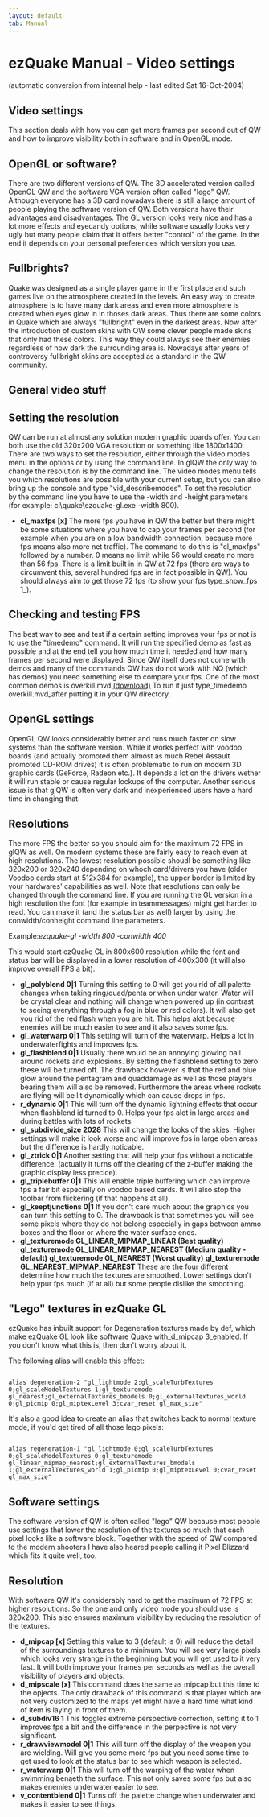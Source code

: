 ```yaml
---
layout: default
tab: Manual
---
```


# ezQuake Manual - Video settings
(automatic conversion from internal help - last edited Sat 16-Oct-2004)

## Video settings


This section deals with how you can get more frames per second out of QW and how to improve visibility both in software and in OpenGL mode.

## OpenGL or software?

There are two different versions of QW. The 3D accelerated version called OpenGL QW and the software VGA version often called "lego" QW. Although everyone has a 3D card nowadays there is still a large amount of people playing the software version of QW. Both versions have their advantages and disadvantages. The GL version looks very nice and has a lot more effects and eyecandy options, while software usually looks very ugly but many people claim that it offers better "control" of the game. In the end it depends on your personal preferences which version you use.
## Fullbrights?

Quake was designed as a single player game in the first place and such games live on the atmosphere created in the levels. An easy way to create atmosphere is to have many dark areas and even more atmosphere is created when eyes glow in in thoses dark areas. Thus there are some colors in Quake which are always "fullbright" even in the darkest areas. Now after the introduction of custom skins with QW some clever people made skins that only had these colors. This way they could always see their enemies regardless of how dark the surrounding area is. Nowadays after years of controversy fullbright skins are accepted as a standard in the QW community.
## General video stuff

## Setting the resolution

QW can be run at almost any solution modern graphic boards offer. You can both use the old 320x200 VGA resolution or something like 1800x1400. There are two ways to set the resolution, either through the video modes menu in the options or by using the command line. In glQW the only way to change the resolution is by the command line. The video modes menu tells you which resolutions are possible with your current setup, but you can also bring up the console and type "vid_describemodes". To set the resolution by the command line you have to use the -width and -height parameters (for example: c:\quake\ezquake-gl.exe -width 800).

- **cl_maxfps [x]** The more fps you have in QW the better but there might be some situations where you have to cap your frames per second (for example when you are on a low bandwidth connection, because more fps means also more net traffic). The command to do this is "cl_maxfps" followed by a number. 0 means no limit while 56 would create no more than 56 fps. There is a limit built in in QW at 72 fps (there are ways to circumvent this, several hundred fps are in fact possible in QW). You should always aim to get those 72 fps (to show your fps type_show_fps 1_).

## Checking and testing FPS

The best way to see and test if a certain setting improves your fps or not is to use the "timedemo" command. It will run the specified demo as fast as possible and at the end tell you how much time it needed and how many frames per second were displayed. Since QW itself does not come with demos and many of the commands QW has do not work with NQ (which has demos) you need something else to compare your fps. One of the most common demos is overkill.mvd [(download)](demos/overkill.mvd) To run it just type_timedemo overkill.mvd_after putting it in your QW directory.
## OpenGL settings

OpenGL QW looks considerably better and runs much faster on slow systems than the software version. While it works perfect with voodoo boards (and actually promoted them almost as much Rebel Assault promoted CD-ROM drives) it is often problematic to run on modern 3D graphic cards (GeForce, Radeon etc.). It depends a lot on the drivers wether it will run stable or cause regular lockups of the computer. Another serious issue is that glQW is often very dark and inexperienced users have a hard time in changing that.
## Resolutions

The more FPS the better so you should aim for the maximum 72 FPS in glQW as well. On modern systems these are fairly easy to reach even at high resolutions. The lowest resolution possible shoudl be something like 320x200 or 320x240 depending on whoch card/drivers you have (older Voodoo cards start at 512x384 for example), the upper border is limited by your hardwares' capabilities as well. Note that resolutions can only be changed through the command line. If you are running the GL version in a high resolution the font (for example in teammessages) might get harder to read. You can make it (and the status bar as well) larger by using the conwidth/conheight command line parameters.

Example:_ezquake-gl -width 800 -conwidth 400_

This would start ezQuake GL in 800x600 resolution while the font and status bar will be displayed in a lower resolution of 400x300 (it will also improve overall FPS a bit).

- **gl_polyblend 0|1** Turning this setting to 0 will get you rid of all palette changes when taking ring/quad/penta or when under water. Water will be crystal clear and nothing will change when powered up (in contrast to seeing everything through a fog in blue or red colors). It will also get you rid of the red flash when you are hit. This helps alot because enemies will be much easier to see and it also saves some fps.
- **gl_waterwarp 0|1** This setting will turn of the waterwarp. Helps a lot in underwaterfights and improves fps.
- **gl_flashblend 0|1** Usually there would be an annoying glowing ball around rockets and explosions. By setting the flashblend setting to zero these will be turned off. The drawback however is that the red and blue glow around the pentagram and quaddamage as well as those players bearing them will also be removed. Furthermore the areas where rockets are flying will be lit dynamically which can cause drops in fps.
- **r_dynamic 0|1** This will turn off the dynamic lightning effects that occur when flashblend id turned to 0. Helps your fps alot in large areas and during battles with lots of rockets.
- **gl_subdivide_size 2028** This will change the looks of the skies. Higher settings will make it look worse and will improve fps in large oben areas but the difference is hardly noticable.
- **gl_ztrick 0|1** Another setting that will help your fps without a noticable difference. (actually it turns off the clearing of the z-buffer making the graphic display less precice).
- **gl_triplebuffer 0|1** This will enable triple buffering which can improve fps a fair bit especially on voodoo based cards. It will also stop the toolbar from flickering (if that happens at all).
- **gl_keeptjunctions 0|1** If you don't care much about the graphics you can turn this setting to 0. The drawback is that sometimes you will see some pixels where they do not belong especially in gaps between ammo boxes and the floor or where the water surface ends.
- **gl_texturemode GL_LINEAR_MIPMAP_LINEAR (Best quality)** **gl_texturemode GL_LINEAR_MIPMAP_NEAREST (Medium quality - default)** **gl_texturemode GL_NEAREST (Worst quality)** **gl_texturemode GL_NEAREST_MIPMAP_NEAREST** These are the four different determine how much the textures are smoothed. Lower settings don't help ypur fps much (if at all) but some people dislike the smoothing.

## "Lego" textures in ezQuake GL

ezQuake has inbuilt support for Degeneration textures made by def, which make ezQuake GL look like software Quake with_d_mipcap 3_enabled. If you don't know what this is, then don't worry about it.

The following alias will enable this effect:

```

alias degeneration-2 "gl_lightmode 2;gl_scaleTurbTextures 0;gl_scaleModelTextures 1;gl_texturemode gl_nearest;gl_externalTextures_bmodels 0;gl_externalTextures_world 0;gl_picmip 0;gl_miptexLevel 3;cvar_reset gl_max_size"
```


It's also a good idea to create an alias that switches back to normal texture mode, if you'd get tired of all those lego pixels:

```

alias regeneration-1 "gl_lightmode 0;gl_scaleTurbTextures 0;gl_scaleModelTextures 0;gl_texturemode gl_linear_mipmap_nearest;gl_externalTextures_bmodels 1;gl_externalTextures_world 1;gl_picmip 0;gl_miptexLevel 0;cvar_reset gl_max_size"
```

## Software settings

The software version of QW is often called "lego" QW because most people use settings that lower the resolution of the textures so much that each pixel looks like a software block. Together with the speed of QW compared to the modern shooters I have also heared people calling it Pixel Blizzard which fits it quite well, too.
## Resolution

With software QW it's considerably hard to get the maximum of 72 FPS at higher resolutions. So the one and only video mode you should use is 320x200. This also ensures maximum visibility by reducing the resolution of the textures.

- **d_mipcap [x]** Setting this value to 3 (default is 0) will reduce the detail of the surroundings textures to a minimum. You will see very large pixels which looks very strange in the beginning but you will get used to it very fast. It will both improve your frames per seconds as well as the overall visibility of players and objects.
- **d_mipscale [x]** This command does the same as mipcap but this time to the opjects. The only drawback of this command is that player which are not very customized to the maps yet might have a hard time what kind of item is laying in front of them.
- **d_subdiv16 1** This toggles extreme perspective correction, setting it to 1 improves fps a bit and the difference in the perpective is not very significant.
- **r_drawviewmodel 0|1** This will turn off the display of the weapon you are wielding. Will give you some more fps but you need some time to get used to look at the status bar to see which weapon is selected.
- **r_waterwarp 0|1** This will turn off the warping of the water when swimming benaeth the surface. This not only saves some fps but also makes enemies underwater easier to see.
- **v_contentblend 0|1** Turns off the palette change when underwater and makes it easier to see things.

